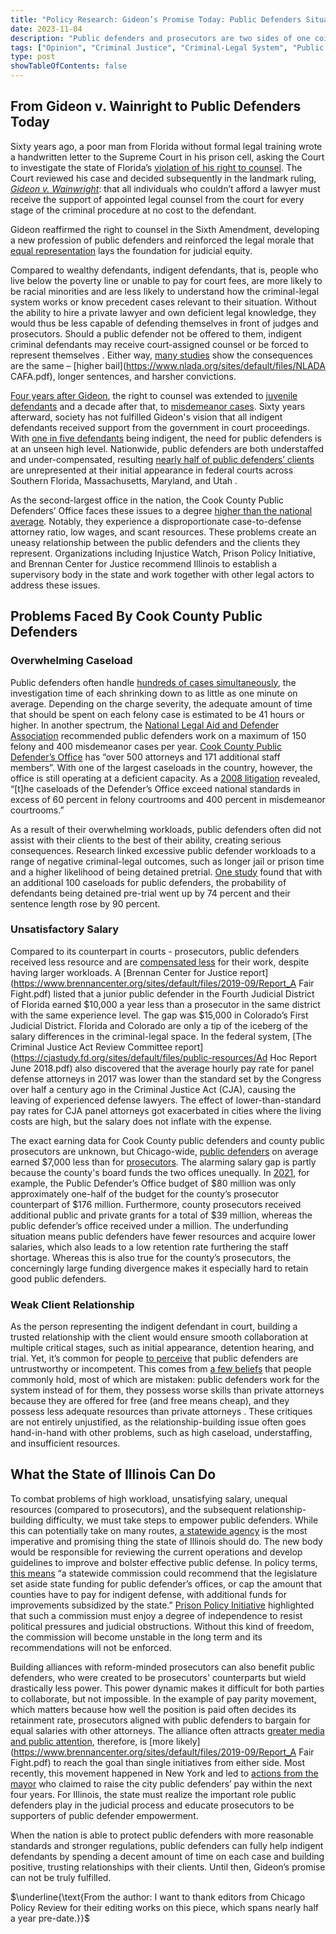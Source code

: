 ```yaml
---
title: "Policy Research: Gideon’s Promise Today: Public Defenders Situation in Cook County, Illinois"
date: 2023-11-04
description: "Public defenders and prosecutors are two sides of one coin in the criminal justice system, respectively representing the interests of individuals and the government. However, citizens are not granted the right to access a public defender as articulated in the Sixth Amendment until the 60s, and the right is not applied on all criminal cases even today. Compared with prosecutors, public defenders faced more overwhelming workload, more unsatisfying salaries, and more strained relationship with their clients. These issues refrained the group from doing the job to their full potentials and are even further manifested in Cook County, Illinois, one of the largest public defender's office in the country."
tags: ["Opinion", "Criminal Justice", "Criminal-Legal System", "Public Defenders"]
type: post
showTableOfContents: false
---
```


## From Gideon v. Wainright to Public Defenders Today 
Sixty years ago, a poor man from Florida without formal legal training wrote a handwritten letter to the Supreme Court in his prison cell, asking the Court to investigate the state of Florida’s [violation of his right to counsel](https://www.uscourts.gov/about-federal-courts/educational-resources/supreme-court-landmarks/gideon-v-wainwright-podcast#:~:text=In%201963%2C%20the%20Supreme%20Court,was%20acquitted%20of%20the%20charges). The Court reviewed his case and decided subsequently in the landmark ruling, [*Gideon v. Wainwright*](https://supreme.justia.com/cases/federal/us/372/335/#tab-opinion-1944169): that all individuals who couldn’t afford a lawyer must receive the support of appointed legal counsel from the court for every stage of the criminal procedure at no cost to the defendant.  

Gideon reaffirmed the right to counsel in the Sixth Amendment, developing a new profession of public defenders and reinforced the legal morale that [equal representation](https://www.justice.gov/archives/atj/legacy-gideon-v-wainwright) lays the foundation for judicial equity. 

Compared to wealthy defendants, indigent defendants, that is, people who live below the poverty line or unable to pay for court fees, are more likely to be racial minorities and are less likely to understand how the criminal-legal system works or know precedent cases relevant to their situation. Without the ability to hire a private lawyer and own deficient legal knowledge, they would thus be less capable of defending themselves in front of judges and prosecutors. Should a public defender not be offered to them, indigent criminal defendants may receive court-assigned counsel or be forced to represent themselves . Either way, [many studies](https://www.rand.org/content/dam/rand/pubs/working_papers/2011/RAND_WR870.pdf) show the consequences are the same – [higher bail](https://www.nlada.org/sites/default/files/NLADA CAFA.pdf), longer sentences, and harsher convictions.  

[Four years after Gideon](https://jlc.org/issues/access-counsel#:~:text=Since%201967%2C%20youth%20have%20had,the%20child%20cannot%20afford%20one), the right to counsel was extended to [juvenile defendants](https://www.oyez.org/cases/1971/70-5015) and a decade after that, to [misdemeanor cases](https://www.aclu.org/news/criminal-law-reform/if-you-care-about-freedom-you-should-be-asking-why-we-dont-fund-our-public-defender-systems#:~:text=Roughly%20four%20out%20of%20five,defenders%20or%20court%2Dappointed%20lawyers). Sixty years afterward, society has not fulfilled Gideon's vision that all indigent defendants received support from the government in court proceedings.  With [one in five defendants](https://www.vox.com/policy-and-politics/2016/12/14/13953136/public-defender-adam-ruins-everything) being indigent, the need for public defenders is at an unseen high level. Nationwide, public defenders are both understaffed and under-compensated, resulting [nearly half of public defenders’ clients](https://www.usatoday.com/story/news/politics/2022/12/07/federal-judges-misapply-bail-law-illegally-jail-arrestees-study-says/10798949002/) are unrepresented at their initial appearance in federal courts across Southern Florida, Massachusetts, Maryland, and Utah   . 

As the second-largest office in the nation, the Cook County Public Defenders’ Office faces these issues to a degree [higher than the national average](https://www.chicagoappleseed.org/2021/08/11/your-right-to-chronically-underfunded-overworked-cook-county-public-defender/). Notably, they experience a disproportionate   case-to-defense attorney ratio, low wages, and scant resources. These problems create an uneasy relationship between the public defenders and the clients they represent. Organizations including Injustice Watch, Prison Policy Initiative, and Brennan Center for Justice recommend Illinois to establish a supervisory body in the state and work together with other legal actors to address these issues. 

## Problems Faced By Cook County Public Defenders 

### Overwhelming Caseload
   Public defenders often handle [hundreds of cases simultaneously](https://www.nytimes.com/interactive/2019/01/31/us/public-defender-case-loads.html), the investigation time of each shrinking down to as little as one minute on average.  Depending on the charge severity, the adequate amount of time that should be spent on each felony case is estimated to be 41 hours or higher. In another spectrum, the [National Legal Aid and Defender Association](https://www.ojp.gov/pdffiles1/bja/185632.pdf) recommended public defenders work on a maximum of 150 felony and 400 misdemeanor cases per year. [Cook County Public Defender’s Office](https://www.chicagoappleseed.org/2021/08/11/your-right-to-chronically-underfunded-overworked-cook-county-public-defender/) has “over 500 attorneys and 171 additional staff members”. With one of the largest caseloads in the country, however, the office is still operating at a deficient capacity. As a [2008 litigation](https://repository.law.uic.edu/cgi/viewcontent.cgi?article=2723&context=lawreview) revealed, “[t]he caseloads of the Defender’s Office exceed national standards in excess of 60 percent in felony courtrooms and 400 percent in misdemeanor courtrooms.” 

As a result of their overwhelming workloads, public defenders often did not assist with their clients to the best of their ability, creating serious consequences. Research linked excessive public defender workloads to a range of negative criminal-legal outcomes, such as longer jail or prison time and a higher likelihood of being detained pretrial. [One study](https://www.prisonpolicy.org/scans/gottlieb_and_arnold/EffectofPublicDefenderResources.pdf) found that with an additional 100 caseloads for public defenders, the probability of defendants being detained pre-trial went up by 74 percent and their sentence length rose by 90 percent.      

### Unsatisfactory Salary
Compared to its counterpart in courts - prosecutors, public defenders received less resource and are [compensated less](https://www.injusticewatch.org/news/courts/2021/sharone-mitchell-public-defender/) for their work, despite having larger workloads. A [Brennan Center for Justice report](https://www.brennancenter.org/sites/default/files/2019-09/Report_A Fair Fight.pdf) listed that a junior public defender in the Fourth Judicial District of Florida earned $10,000 a year less than a prosecutor in the same district with the same experience level. The gap was $15,000 in Colorado’s First Judicial District. Florida and Colorado are only a tip of the iceberg of the salary differences in the criminal-legal space. In the federal system,  [The Criminal Justice Act Review Committee report](https://cjastudy.fd.org/sites/default/files/public-resources/Ad Hoc Report June 2018.pdf) also discovered that the average hourly pay rate for panel  defense attorneys in 2017 was lower than the standard set by the Congress over half a century ago   in the Criminal Justice Act (CJA), causing the leaving of experienced defense lawyers. The effect  of lower-than-standard pay rates for CJA panel attorneys got exacerbated in cities where the living costs are high, but the salary does not inflate with the expense.

The exact earning data for Cook County public defenders and county public prosecutors are unknown, but Chicago-wide, [public defenders](https://www.salary.com/research/salary/recruiting/public-defender-salary/chicago-il) on average earned $7,000 less than for [prosecutors](https://www.salary.com/research/salary/recruiting/prosecutor-salary/chicago-il). The alarming salary gap is partly because the county's board funds the two offices unequally. In [2021](https://www.injusticewatch.org/news/courts/2021/sharone-mitchell-public-defender/), for example, the Public Defender’s Office budget of $80 million was only approximately one-half of the budget for the county’s prosecutor counterpart of $176 million. Furthermore, county prosecutors received additional public and private grants for a total of $39 million, whereas the public defender’s office received under a million. The underfunding situation means public defenders have fewer resources and acquire lower salaries, which also leads to a low retention rate furthering the staff shortage. Whereas this is also true for the county’s prosecutors, the concerningly large funding divergence makes it especially hard to retain good public defenders.  

### Weak Client Relationship
As the person representing the indigent defendant in court, building a trusted relationship with the client would ensure smooth collaboration at multiple critical stages, such as initial appearance, detention hearing, and trial. Yet, it’s common for people [to perceive](https://pdxscholar.library.pdx.edu/cgi/viewcontent.cgi?article=1103&context=ccj_fac) that public defenders are untrustworthy or incompetent. This comes from [a few beliefs](https://griffindefenselaw.com/5-reasons-to-not-trust-your-defense-to-a-public-defender-part-2/) that people commonly hold, most of which are mistaken: public defenders work for the system instead of for them, they possess worse skills than private attorneys because they are offered for free (and free means cheap), and they possess less adequate resources than private attorneys . These critiques are not entirely unjustified, as the relationship-building issue often goes hand-in-hand with other problems, such as high caseload, understaffing, and insufficient resources.  

## What the State of Illinois Can Do
To combat problems of high workload, unsatisfying salary, unequal resources (compared to prosecutors), and the subsequent relationship-building difficulty, we must take steps to empower public defenders. While this can potentially take on many routes, [a statewide agency](https://www.injusticewatch.org/news/2021/illinois-public-defenders-oversight/) is the most imperative and promising thing the state of Illinois should do. The new body would be responsible for reviewing the current operations and develop guidelines to improve and bolster effective public defense. In policy terms, [this means](https://www.injusticewatch.org/news/2021/illinois-public-defenders-oversight/) “a statewide commission could recommend that the legislature set aside state funding for public defender’s offices, or cap the amount that counties have to pay for indigent defense, with additional funds for improvements subsidized by the state.” [Prison Policy Initiative](https://www.prisonpolicy.org/blog/2021/07/27/public-defenders/) highlighted that such a commission must enjoy a degree of independence to resist political pressures and judicial obstructions. Without this kind of freedom, the commission will become unstable in the long term and its recommendations will not be enforced.

Building alliances with reform-minded prosecutors can also benefit public defenders, who were created to be prosecutors' counterparts but wield drastically less power. This power dynamic makes it difficult for both parties to collaborate, but not impossible. In the example of pay parity movement, which matters because how well the position is paid often decides its retainment rate, prosecutors aligned with public defenders to bargain for equal salaries with other attorneys. The alliance often attracts [greater media and public attention](https://www.law360.com/access-to-justice/articles/1171796/for-nyc-defenders-pay-promise-is-vague-but-encouraging), therefore, is [more likely](https://www.brennancenter.org/sites/default/files/2019-09/Report_A Fair Fight.pdf) to reach the goal than single initiatives from either side. Most recently, this movement happened in New York and led to [actions from the mayor](https://www.law360.com/access-to-justice/articles/1171796/for-nyc-defenders-pay-promise-is-vague-but-encouraging) who claimed to raise the city public defenders’ pay within the next four years. For Illinois, the state must realize the important role public defenders play in the judicial process and educate prosecutors to be supporters of public defender empowerment.      

When the nation is able to protect public defenders with more reasonable standards and stronger regulations, public defenders can fully help indigent defendants by spending a decent amount of time on each case and building positive, trusting relationships with their clients. Until then, Gideon’s promise can not be truly fulfilled.        

$\underline{\text{From the author: I want to thank editors from Chicago Policy Review for their editing works on this piece, which spans nearly half a year pre-date.}}$

